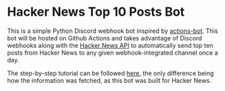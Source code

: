 # Hacker News Top 10 Posts Bot
This is a simple Python Discord webhook bot inspired by [actions-bot](https://github.com/PhantomInsights/actions-bot). This bot will be hosted on Github Actions and takes advantage of Discord webhooks along with the [Hacker News API](https://hackernews.api-docs.io/) to automatically send top ten posts from Hacker News to any given webhook-integrated channel once a day.

The step-by-step tutorial can be followed [here](https://github.com/PhantomInsights/actions-bot), the only difference being how the information was fetched, as this bot was built for Hacker News.
